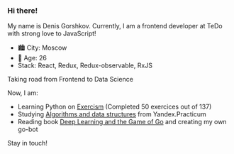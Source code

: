 ### Hi there!

My name is Denis Gorshkov.
Currently, I am a frontend developer at TeDo with strong love to JavaScript!

- 🏙️ City: Moscow
- 🚀 Age: 26
- Stack: React, Redux, Redux-observable, RxJS

Taking road from Frontend to Data Science

Now, I am:
- Learning Python on [Exercism](https://exercism.org/tracks/python/exercises) (Completed 50 exercices out of 137)
- Studying [Algorithms and data structures](https://practicum.yandex.ru/algorithms/) from Yandex.Practicum  
- Reading book [Deep Learning and the Game of Go](https://github.com/maxpumperla/deep_learning_and_the_game_of_go) and creating my own go-bot

Stay in touch!
